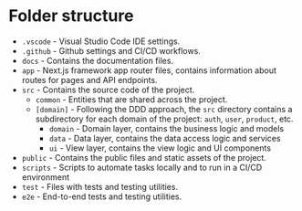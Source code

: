 # Folder structure

- `.vscode` - Visual Studio Code IDE settings.
- `.github` - Github settings and CI/CD workflows.
- `docs` - Contains the documentation files.
- `app` - Next.js framework app router files, contains information about routes for pages and API endpoints.
- `src` - Contains the source code of the project.
  - `common` - Entities that are shared across the project.
  - `[domain]` - Following the DDD approach, the `src` directory contains a subdirectory for each domain of the project: `auth`, `user`, `product`, etc.
    - `domain` - Domain layer, contains the business logic and models
    - `data` - Data layer, contains the data access logic and services
    - `ui` - View layer, contains the view logic and UI components
- `public` - Contains the public files and static assets of the project.
- `scripts` - Scripts to automate tasks locally and to run in a CI/CD environment
- `test` - Files with tests and testing utilities.
- `e2e` - End-to-end tests and testing utilities.